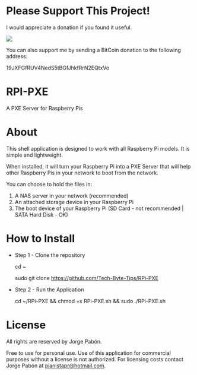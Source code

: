 # Please Support This Project!

I would appreciate a donation if you found it useful.

[![](https://www.paypalobjects.com/en_US/i/btn/btn_donateCC_LG.gif)](https://www.paypal.com/cgi-bin/webscr?cmd=_donations&business=53CD2WNX3698E&lc=US&item_name=PREngineer&item_number=RPi-PXE%2dServer&currency_code=USD&bn=PP%2dDonationsBF%3abtn_donateCC_LG%2egif%3aNonHosted)

You can also support me by sending a BitCoin donation to the following address:

19JXFGfRUV4NedS5tBGfJhkfRrN2EQtxVo

# RPI-PXE

A PXE Server for Raspberry Pis

# About

This shell application is designed to work with all Raspberry Pi models.  It is simple and lightweight.

When installed, it will turn your Raspberry Pi into a PXE Server that will help other Raspberry Pis in your network to boot from the network.

You can choose to hold the files in:

  1. A NAS server in your network (recommended)
  2. An attached storage device in your Raspberry Pi
  3. The boot device of your Raspberry Pi (SD Card - not recommended | SATA Hard Disk - OK)



# How to Install

  * Step 1 - Clone the repository

    cd ~

    sudo git clone https://github.com/Tech-Byte-Tips/RPi-PXE
    
  * Step 2 - Run the Application

    cd ~/RPi-PXE && chmod +x RPi-PXE.sh && sudo ./RPi-PXE.sh

# License

All rights are reserved by Jorge Pabón.

Free to use for personal use.
Use of this application for commercial purposes without a license is not authorized.
For licensing costs contact Jorge Pabón at pianistapr@hotmail.com.
